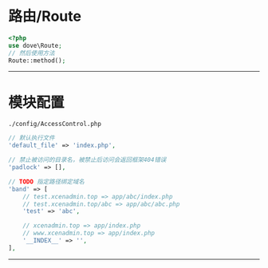 # 路由/Route

```php
<?php 
use dove\Route;
// 然后使用方法
Route::method();
```

---

# 模块配置

`./config/AccessControl.php`
```php
// 默认执行文件
'default_file' => 'index.php',

// 禁止被访问的目录名，被禁止后访问会返回框架404错误
'padlock' => [],

// TODO 指定路径绑定域名
'band' => [
    // test.xcenadmin.top => app/abc/index.php
    // test.xcenadmin.top/abc => app/abc/abc.php
    'test' => 'abc',

    // xcenadmin.top => app/index.php
    // www.xcenadmin.top => app/index.php
    '__INDEX__' => '',
],
```

---
